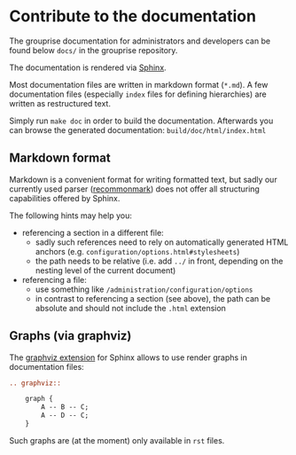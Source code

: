 # Contribute to the documentation

The grouprise documentation for administrators and developers can be found below `docs/` in the grouprise repository.

The documentation is rendered via [Sphinx](https://sphinx-doc.org/).

Most documentation files are written in markdown format (`*.md`).
A few documentation files (especially `index` files for defining hierarchies) are written as restructured text.

Simply run `make doc` in order to build the documentation.
Afterwards you can browse the generated documentation: `build/doc/html/index.html`

## Markdown format

Markdown is a convenient format for writing formatted text, but sadly our currently used parser ([recommonmark](https://recommonmark.readthedocs.io/en/latest/)) does not offer all structuring capabilities offered by Sphinx.

The following hints may help you:

* referencing a section in a different file:
    * sadly such references need to rely on automatically generated HTML anchors (e.g. `configuration/options.html#stylesheets`)
    * the path needs to be relative (i.e. add `../` in front, depending on the nesting level of the current document)
* referencing a file:
    * use something like `/administration/configuration/options`
    * in contrast to referencing a section (see above), the path can be absolute and should not include the `.html` extension

## Graphs (via graphviz)

The [graphviz extension](https://www.sphinx-doc.org/en/master/usage/extensions/graphviz.html) for Sphinx allows to use render graphs in documentation files:

```rst
.. graphviz::

    graph {
        A -- B -- C;
        A -- D -- C;
    }
```

Such graphs are (at the moment) only available in `rst` files.

